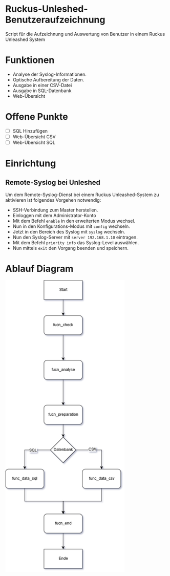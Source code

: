 # Ruckus-Unleshed-Benutzeraufzeichnung
Script für die Aufzeichnung und Auswertung von Benutzer in einem Ruckus Unleashed System

# Funktionen
- Analyse der Syslog-Informationen.
- Optische Aufbereitung der Daten.
- Ausgabe in einer CSV-Datei
- Ausgabe in SQL-Datenbank
- Web-Übersicht
 
# Offene Punkte
 - [ ] SQL Hinzufügen
 - [ ] Web-Übersicht CSV
 - [ ] Web-Übersicht SQL

# Einrichtung
## Remote-Syslog bei Unleshed
Um dem Remote-Syslog-Dienst bei einem Ruckus Unleashed-System zu aktivieren ist folgendes Vorgehen notwendig:
* SSH-Verbindung zum Master herstellen.
* Einloggen mit dem Administrator-Konto
* Mit dem Befehl `enable` in den erweiterten Modus wechsel.
* Nun in den Konfigurations-Modus mit `config` wechseln.
* Jetzt in den Bereich des Syslog mit `syslog` wechseln.
* Nun den Syslog-Server mit `server 192.168.1.10` eintragen.
* Mit dem Befehl `priority info` das Syslog-Level auswählen.
* Nun mittels `exit` den Vorgang beenden und speichern.

# Ablauf Diagram
![Hauptablaufdiagramm](/img/Funktionsdiagramm.png)

